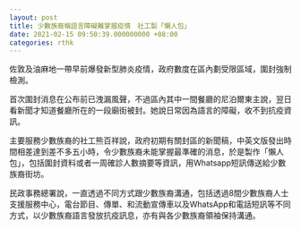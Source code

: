 ```yaml
---
layout: post
title: 少數族裔稱語言障礙難掌握疫情　社工製「懶人包」
date: 2021-02-15 09:50:39.000000000 +08:00
categories: rthk
---
```


佐敦及油麻地一帶早前爆發新型肺炎疫情，政府數度在區內劃受限區域，圍封強制檢測。

首次圍封消息在公布前已洩漏風聲，不過區內其中一間餐廳的尼泊爾東主說，翌日看新聞才知道餐廳所在的一段廟街被封。她說日常因為語言的障礙，收不到抗疫資訊。

主要服務少數族裔的社工熊百祥說，政府初期有關封區的新聞稿，中英文版發出時間相差達到差不多五小時，令少數族裔未能掌握最準確的消息，於是製作「懶人包」，包括圍封資料或者一周確診人數摘要等資訊，用Whatsapp短訊傳送給少數族裔街坊。

民政事務總署說，一直透過不同方式跟少數族裔溝通，包括透過8間少數族裔人士支援服務中心，電台節目、傳單、和流動宣傳車以及WhatsApp和電話短訊等不同方式，以少數族裔語言發放抗疫訊息，亦有與各少數族裔領袖保持溝通。
